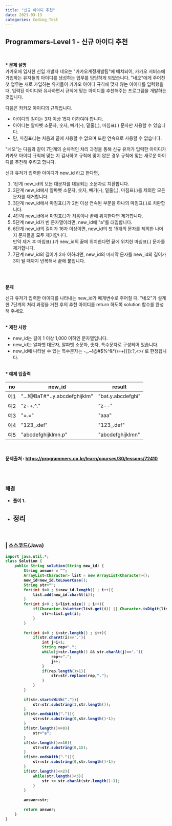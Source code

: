 ```yaml
---
title: "신규 아이디 추천"
date: 2021-03-13
categories: Coding_Test
---
```


## Programmers-Level 1 - 신규 아이디 추천
<br>

<b>* 문제 설명</b><br>
카카오에 입사한 신입 개발자 네오는 "카카오계정개발팀"에 배치되어, 카카오 서비스에 가입하는 유저들의 아이디를 생성하는 업무를 담당하게 되었습니다. "네오"에게 주어진 첫 업무는 새로 가입하는 유저들이 카카오 아이디 규칙에 맞지 않는 아이디를 입력했을 때, 입력된 아이디와 유사하면서 규칙에 맞는 아이디를 추천해주는 프로그램을 개발하는 것입니다.

다음은 카카오 아이디의 규칙입니다.

- 아이디의 길이는 3자 이상 15자 이하여야 합니다.
- 아이디는 알파벳 소문자, 숫자, 빼기(-), 밑줄(_), 마침표(.) 문자만 사용할 수 있습니다.
- 단, 마침표(.)는 처음과 끝에 사용할 수 없으며 또한 연속으로 사용할 수 없습니다.

"네오"는 다음과 같이 7단계의 순차적인 처리 과정을 통해 신규 유저가 입력한 아이디가 카카오 아이디 규칙에 맞는 지 검사하고 규칙에 맞지 않은 경우 규칙에 맞는 새로운 아이디를 추천해 주려고 합니다.

신규 유저가 입력한 아이디가 new_id 라고 한다면,

1. 1단계 new_id의 모든 대문자를 대응되는 소문자로 치환합니다.
2. 2단계 new_id에서 알파벳 소문자, 숫자, 빼기(-), 밑줄(_), 마침표(.)를 제외한 모든 문자를 제거합니다.
3. 3단계 new_id에서 마침표(.)가 2번 이상 연속된 부분을 하나의 마침표(.)로 치환합니다.
4. 4단계 new_id에서 마침표(.)가 처음이나 끝에 위치한다면 제거합니다.
5. 5단계 new_id가 빈 문자열이라면, new_id에 "a"를 대입합니다.
6. 6단계 new_id의 길이가 16자 이상이면, new_id의 첫 15개의 문자를 제외한 나머지 문자들을 모두 제거합니다.<br>
만약 제거 후 마침표(.)가 new_id의 끝에 위치한다면 끝에 위치한 마침표(.) 문자를 제거합니다.
7. 7단계 new_id의 길이가 2자 이하라면, new_id의 마지막 문자를 new_id의 길이가 3이 될 때까지 반복해서 끝에 붙입니다.

<br>

<br><b>문제</b>

신규 유저가 입력한 아이디를 나타내는 new_id가 매개변수로 주어질 때, "네오"가 설계한 7단계의 처리 과정을 거친 후의 추천 아이디를 return 하도록 solution 함수를 완성해 주세요.

<br><b>* 제한 사항 </b>

* new_id는 길이 1 이상 1,000 이하인 문자열입니다.
* new_id는 알파벳 대문자, 알파벳 소문자, 숫자, 특수문자로 구성되어 있습니다.
* new_id에 나타날 수 있는 특수문자는 -_.~!@#$%^&*()=+[{]}:?,<>/ 로 한정됩니다.


<br><b>* 예제 입출력<br>

no|new_id|result|
|------|------|-----|
|예1|"...!@BaT#*..y.abcdefghijklm"|"bat.y.abcdefghi"|
|예2|"z-+.^."|"z--"|
|예3|"=.="|"aaa"|
|예4|"123_.def"|"123_.def"|
|예5|"abcdefghijklmn.p"|"abcdefghijklmn"|

<br>

문제출처 : <https://programmers.co.kr/learn/courses/30/lessons/72410>

<br><br>

### 해결
* 풀이
    1. 

    
* 정리 
    - 


<br>

### | 소스코드(Java)
```java
import java.util.*;
class Solution {
    public String solution(String new_id) {
        String answer = "";
        ArrayList<Character> list = new ArrayList<Character>();
        new_id=new_id.toLowerCase();
        String str="";
        for(int i=0 ; i<new_id.length() ; i++){
            list.add(new_id.charAt(i));
        }
        for(int i=0 ; i<list.size() ; i++){
            if(Character.isLetter(list.get(i)) || Character.isDigit(list.get(i)) || list.get(i)=='-' || list.get(i)=='_' || list.get(i)=='.'){
                str+=list.get(i);
            }
        }
        
        for(int i=0 ; i<str.length() ; i++){
            if(str.charAt(i)=='.'){
                int j=i+1;
                String rep=".";
                while(j<str.length() && str.charAt(j)=='.'){
                    rep+=".";
                    j++;
                }
                if(rep.length()>1){
                    str=str.replace(rep,".");
                }
            }
        }
        
        if(str.startsWith(".")){
            str=str.substring(1,str.length());
        }
        if(str.endsWith(".")){
            str=str.substring(0,str.length()-1);
        }
        if(str.length()==0){
            str="a";
        }
        if(str.length()>=16){
            str=str.substring(0,15);
        }
        if(str.endsWith(".")){
            str=str.substring(0,str.length()-1);
        }
        if(str.length()<=2){
            while(str.length()<3){
                str += str.charAt(str.length()-1);
            }
        }
        
        answer=str;
        
        return answer;
    }
}
```

